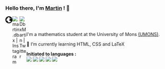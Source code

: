 ### Hello there, I'm [Martin](https://github.com/MartinDbx) ! 👋

<a href="https://martin-dbx.webflow.io">
  <img align="left" alt="MARTIN DBX" width="22px" src="https://raw.githubusercontent.com/iconic/open-iconic/master/svg/globe.svg" />
<a />
<a href="https://www.instagram.com/martin.dbx/">
  <img align="left" alt="martin.dbx | Instagram" width="22px" src="https://cdn.jsdelivr.net/npm/simple-icons@v3/icons/instagram.svg" />
<a />
<a href="https://twitter.com/DbxMartin">
  <img align="left" alt="DbxMartin | Twitter" width="22px" src="https://cdn.jsdelivr.net/npm/simple-icons@v3/icons/twitter.svg" />
<a />
<br />
<br />

I'm a mathematics student at the University of Mons [(UMONS)](https://web.umons.ac.be/fr/).

🌱 I’m currently learning HTML, CSS and LaTeX

**Initiated to languages :**
<br />
<img src="https://cdn.jsdelivr.net/npm/programming-languages-logos/src/python/python.png" height="26">
<img src="https://cdn.jsdelivr.net/npm/programming-languages-logos/src/java/java.png" height="26">
<img width="26px" src="mysql.jpg" >
<img src="https://cdn.jsdelivr.net/npm/programming-languages-logos/src/mysql/mysql.png" height="26">
<img src="https://cdn.jsdelivr.net/npm/programming-languages-logos/src/java/java.png" height="26">
